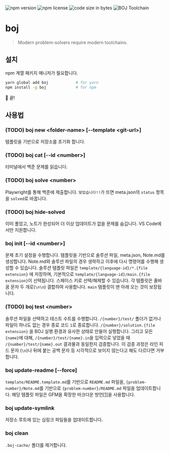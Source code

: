 ![npm version](https://img.shields.io/npm/v/boj?style=for-the-badge)
![npm license](https://img.shields.io/npm/l/boj?style=for-the-badge)
![code size in bytes](https://img.shields.io/github/languages/code-size/RanolP/boj?style=for-the-badge)
![BOJ Toolchain](https://img.shields.io/badge/BOJ-Toolchain-blue?style=for-the-badge)

# boj

> Modern problem-solvers require modern toolchains.

## 설치

npm 계열 패키지 매니저가 필요합니다.

```sh
yarn global add boj            # for yarn
npm install -g boj             # for npm
```

:tada: 끝!

## 사용법

### (TODO) boj new \<folder-name\> [--template \<git-url\>]

템플릿을 기반으로 저장소를 초기화 합니다.

### (TODO) boj cat [--id \<number\>]

터미널에서 백준 문제를 읽습니다.

### (TODO) boj solve \<number\>

Playwright를 통해 백준에 제출합니다.
`맞았습니다!!`가 뜨면 meta.json의 `status` 항목을 `solved`로 바꿉니다.

### (TODO) boj hide-solved

이미 풀었고, 노트가 완성되어 더 이상 업데이트가 없을 문제를 숨깁니다.
VS Code에서만 지원합니다.

### boj init [--id \<number\>]

문제 초기 설정을 수행합니다.
템플릿을 기반으로 솔루션 파일, meta.json, Note.md를 생성합니다.
Note.md와 솔루션 파일의 경우 생략하고 이후에 다시 명령어를 수행해 생성할 수 있습니다.
솔루션 템플릿 파일은 `template/{language-id}/*.{file extension}` 에 저장하며,
기본적으로 `template/{language-id}/main.{file extension}`이 선택됩니다.
스페이스 키로 선택/해제할 수 있습니다.
각 템플릿은 줄바꿈 문자 두 개로(`\n\n`) 결합하여 사용합니다.
`main` 템플릿이 맨 아래 오는 것이 보장됩니다.

### (TODO) boj test \<number\>

솔루션 파일을 선택하고 테스트 수트를 수행합니다.
`/{number}/test/` 폴더가 없거나 파일이 하나도 없는 경우 종료 코드 `1`로 종료합니다.
`/{number}/solution.{file extension}` 을 BOJ 실행 환경과 유사한 상태로 만들어 실행합니다.
그리고 모든 `{name}`에 대해, `/{number}/test/{name}.in`을 입력으로 넣었을 때 `/{number}/test/{name}.out` 결과물과 동일한지 검증합니다.
이 검증 과정은 라인 피드 문자 (`\n`)나 뒤에 붙는 공백 문자 등 시각적으로 보이지 않는다고 해도 다르다면 거부합니다.

### boj update-readme [--force]

`template/README.template.md`를 기반으로 `README.md` 파일을,
`{problem-number}/Note.md`를 기반으로 `{problem-number}/README.md` 파일을 업데이트합니다.
해당 템플릿 파일은 GFM을 확장한 마크다운 방언[\[1\]][1]을 사용합니다.

### boj update-symlink

저장소 루트에 있는 심링크 파일들을 업데이트합니다.

### boj clean

`.boj-cache/` 폴더를 제거합니다.

[1]: ./PGFM.md
